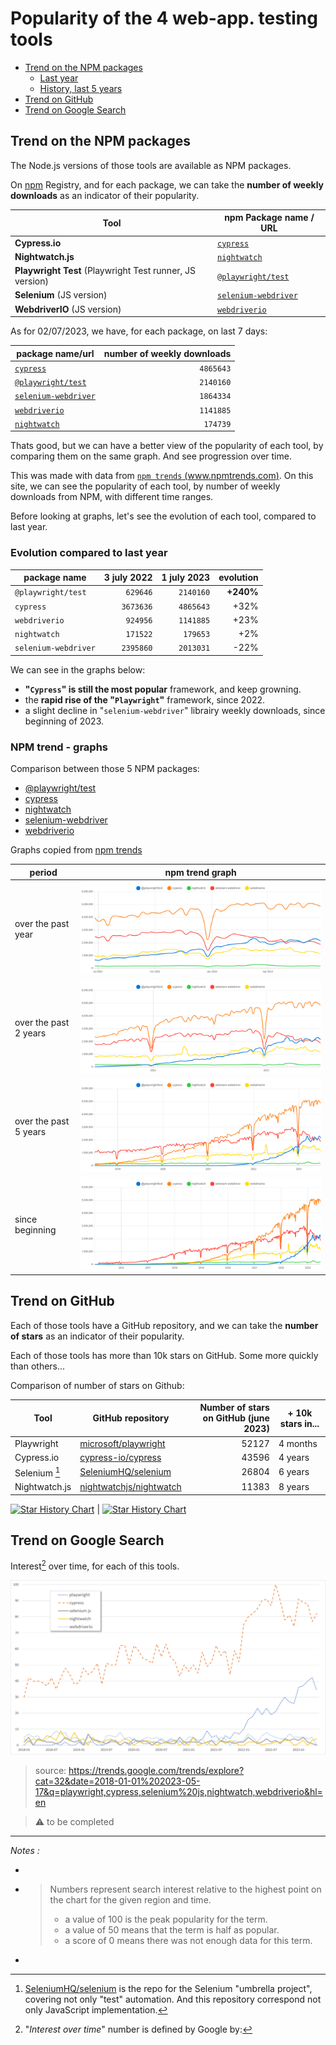 
# Popularity of the 4 web-app. testing tools
 
  - [Trend on the NPM packages](#trend-on-the-npm-packages)
    - [Last year](#last-year)
    - [History, last 5 years](#history-last-5-years)
  - [Trend on GitHub](#trend-on-github)
  - [Trend on Google Search](#trend-on-google-search)


## Trend on the NPM packages

The Node.js versions of those tools are available as NPM packages. 

On [npm](https://www.npmjs.com) Registry, and for each package, we can take the **number of weekly downloads** as an indicator of their popularity.


| Tool                                                     | npm Package name / URL                                                   |
| -------------------------------------------------------- | ------------------------------------------------------------------------ |
| **Cypress.io**                                           | [`cypress`](https://www.npmjs.com/package/cypress)                       |
| **Nightwatch.js**                                        | [`nightwatch`](https://www.npmjs.com/package/nightwatch)                 |
| **Playwright Test** (Playwright Test runner, JS version) | [`@playwright/test`](https://www.npmjs.com/package/@playwright/test)     |
| **Selenium** (JS version)                                | [`selenium-webdriver`](https://www.npmjs.com/package/selenium-webdriver) |
| **WebdriverIO** (JS version)                             | [`webdriverio`](https://www.npmjs.com/package/webdriverio)               |

As for 02/07/2023, we have, for each package, on last 7 days:

| package name/url                                                         | number of weekly downloads |
| ------------------------------------------------------------------------ | -------------------------: |
| [`cypress`](https://www.npmjs.com/package/cypress)                       |                  `4865643` |
| [`@playwright/test`](https://www.npmjs.com/package/@playwright/test)     |                  `2140160` |
| [`selenium-webdriver`](https://www.npmjs.com/package/selenium-webdriver) |                  `1864334` |
| [`webdriverio`](https://www.npmjs.com/package/webdriverio)               |                  `1141885` |
| [`nightwatch`](https://www.npmjs.com/package/nightwatch)                 |                   `174739` |


Thats good, but we can have a better view of the popularity of each tool, by comparing them on the same graph. And see progression over time.

This was made with data from [`npm trends` (www.npmtrends.com)](https://www.npmtrends.com/@playwright/test-vs-cypress-vs-nightwatch-vs-selenium-webdriver).
On this site, we can see the popularity of each tool, by number of weekly downloads from NPM, with different time ranges. 

Before looking at graphs, let's see the evolution of each tool, compared to last year.

### Evolution compared to last year

| package name         | 3 july 2022 | 1 july 2023 | evolution |
| -------------------- | ----------: | ----------: | --------: |
| `@playwright/test`   |    `629646` |   `2140160` | **+240%** |
| `cypress`            |   `3673636` |   `4865643` |      +32% |
| `webdriverio`        |    `924956` |   `1141885` |      +23% |
| `nightwatch`         |    `171522` |    `179653` |       +2% |
| `selenium-webdriver` |   `2395860` |   `2013031` |      -22% |

 
We can see in the graphs below:
- **"`Cypress`" is still the most popular** framework, and keep growning.
- the **rapid rise of the "`Playwright`"** framework, since 2022.
- a slight decline in "`selenium-webdriver`" librairy weekly downloads, since beginning of 2023.

### NPM trend - graphs

Comparison between those 5  NPM packages: 
- [@playwright/test](https://www.npmjs.com/package/@playwright/test)
- [cypress](https://www.npmjs.com/package/cypress)
- [nightwatch](https://www.npmjs.com/package/nightwatch)
- [selenium-webdriver](https://www.npmjs.com/package/selenium-webdriver)
- [webdriverio](https://www.npmjs.com/package/webdriverio)

Graphs copied from [npm trends](https://www.npmtrends.com/@playwright/test-vs-cypress-vs-nightwatch-vs-selenium-webdriver-vs-webdriverio)

| period                | npm trend graph                                                                                                 |
| --------------------- | --------------------------------------------------------------------------------------------------------------- |
| over the past year    | ![1 Year](../img/300/NPMtrends-playwrighttest.cypress.nightwatch.selenium-webdriver.webdriverio-1_Year.png)     |
| over the past 2 years | ![2 Years](../img/300/NPMtrends-playwrighttest.cypress.nightwatch.selenium-webdriver.webdriverio-2_Years.png)   |
| over the past 5 years | ![5 Years](../img/300/NPMtrends-playwrighttest.cypress.nightwatch.selenium-webdriver.webdriverio-5_Years.png)   |
| since beginning       | ![All time](../img/300/NPMtrends-playwrighttest.cypress.nightwatch.selenium-webdriver.webdriverio-All_time.png) |


 
## Trend on GitHub

Each of those tools have a GitHub repository, and we can take the **number of stars** as an indicator of their popularity.

Each of those tools has more than 10k stars on GitHub. Some more quickly than others...


Comparison of number of stars on Github:

| Tool          | GitHub repository                                                     | Number of stars on GitHub (june 2023) | + 10k stars in... |
| ------------- | --------------------------------------------------------------------- | ------------------------------------: | ----------------- |
| Playwright    | [microsoft/playwright](https://github.com/microsoft/playwright)       |                                 52127 | 4 months          |
| Cypress.io    | [cypress-io/cypress](https://github.com/cypress-io/cypress)           |                                 43596 | 4 years           |
| Selenium [^3] | [SeleniumHQ/selenium](https://github.com/SeleniumHQ/selenium)         |                                 26804 | 6 years           |
| Nightwatch.js | [nightwatchjs/nightwatch](https://github.com/nightwatchjs/nightwatch) |                                 11383 | 8 years           |

 [![Star History Chart](https://api.star-history.com/svg?repos=microsoft/playwright,SeleniumHQ/selenium,cypress-io/cypress,nightwatchjs/nightwatch&type=Timeline)](https://star-history.com/#microsoft/playwright&SeleniumHQ/selenium&cypress-io/cypress&nightwatchjs/nightwatch&Timeline) | [![Star History Chart](https://api.star-history.com/svg?repos=microsoft/playwright,SeleniumHQ/selenium,cypress-io/cypress,nightwatchjs/nightwatch&type=Date)](https://star-history.com/#microsoft/playwright&SeleniumHQ/selenium&cypress-io/cypress&nightwatchjs/nightwatch&Date) 


## Trend on Google Search

Interest[^2] over time, for each of this tools.

![](../img/300/google-trend-2018-now.png)

> source: https://trends.google.com/trends/explore?cat=32&date=2018-01-01%202023-05-17&q=playwright,cypress,selenium%20js,nightwatch,webdriverio&hl=en

> ⚠️ to be completed

----


_Notes :_

- [^1]:  30/04/13, cf. https://npmtrends.com/cypress-vs-nightwatch-vs-playwright-vs-selenium-webdriver
- [^2]: "_Interest over time_" number is defined by Google by: 
  > Numbers represent search interest relative to the highest point on the chart for the given region and time.
  > - a value of 100 is the peak popularity for the term. 
  > - a value of 50 means that the term is half as popular. 
  > - a score of 0 means there was not enough data for this term.
- [^3]: [SeleniumHQ/selenium](https://github.com/SeleniumHQ/selenium) is the repo for the Selenium "umbrella project", covering not only "test" automation. And this repository correspond not only JavaScript implementation. 

